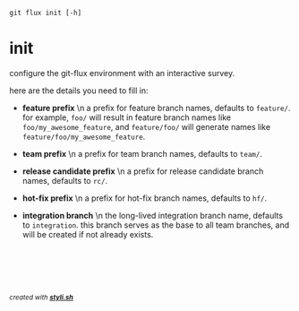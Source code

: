 
    git flux init [-h]

# init

configure the git-flux environment with an interactive survey.

here are the details you need to fill in:

- **feature prefix**  \n  a prefix for feature branch names, defaults to `feature/`.
  for example, `foo/` will result in feature branch names like `foo/my_awesome_feature`, and `feature/foo/` will generate names like `feature/foo/my_awesome_feature`.

- **team prefix**  \n  a prefix for team branch names, defaults to `team/`.

- **release candidate prefix**  \n  a prefix for release candidate branch names, defaults to `rc/`.

- **hot-fix prefix**  \n  a prefix for hot-fix branch names, defaults to `hf/`.

- **integration branch**  \n  the long-lived integration branch name, defaults to `integration`.
  this branch serves as the base to all team branches, and will be created if not already exists.



<br/><br/>
---
<sup><i>created with <b><a href="https://github.com/eliranmal/styli.sh">styli.sh</a></b></i></sup>
